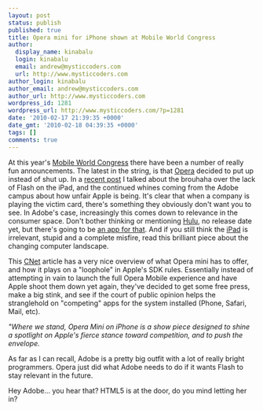 ```yaml
---
layout: post
status: publish
published: true
title: Opera mini for iPhone shown at Mobile World Congress
author:
  display_name: kinabalu
  login: kinabalu
  email: andrew@mysticcoders.com
  url: http://www.mysticcoders.com
author_login: kinabalu
author_email: andrew@mysticcoders.com
author_url: http://www.mysticcoders.com
wordpress_id: 1281
wordpress_url: http://www.mysticcoders.com/?p=1281
date: '2010-02-17 21:39:35 +0000'
date_gmt: '2010-02-18 04:39:35 +0000'
tags: []
comments: true
---
```

At this year's <a href="http://www.mobileworldcongress.com/index.htm" target="_blank">Mobile World Congress</a> there have been a number of really fun announcements.  The latest in the string, is that <a href="http://www.opera.com" target="_blank">Opera</a> decided to put up instead of shut up.  In a <a href="http://www.mysticcoders.com/blog/2010/02/03/lack-of-adobe-flash-on-iphone-ipad-devices/">recent post</a> I talked about the brouhaha over the lack of Flash on the iPad, and the continued whines coming from the Adobe campus about how unfair Apple is being.  It's clear that when a company is playing the victim card, there's something they obviously don't want you to see.  In Adobe's case, increasingly this comes down to relevance in the consumer space.  Don't bother thinking or mentioning <a href="http://hulu.com" target="_blank">Hulu</a>, no release date yet, but there's going to be <a href="http://www.businessinsider.com/hulu-iphone-app-coming-soon-badass-2009-4" target="_blank">an app for that</a>.  And if you still think the <a href="http://www.apple.com/ipad" target="_blank">iPad</a> is irrelevant, stupid and a complete misfire, read this brilliant piece about the changing computer landscape.

This <a href="http://reviews.cnet.com/8301-19512_7-10455031-233.html" target="_blank">CNet</a> article has a very nice overview of what Opera mini has to offer, and how it plays on a "loophole" in Apple's SDK rules.  Essentially instead of attempting in vain to launch the full Opera Mobile experience and have Apple shoot them down yet again, they've decided to get some free press, make a big stink, and see if the court of public opinion helps the stranglehold on "competing" apps for the system installed (Phone, Safari, Mail, etc).

<em>"Where we stand, Opera Mini on iPhone is a show piece designed to shine a spotlight on Apple's fierce stance toward competition, and to push the envelope.</em>

As far as I can recall, Adobe is a pretty big outfit with a lot of really bright programmers.  Opera just did what Adobe needs to do if it wants Flash to stay relevant in the future.  

Hey Adobe... you hear that?  HTML5 is at the door, do you mind letting her in?

